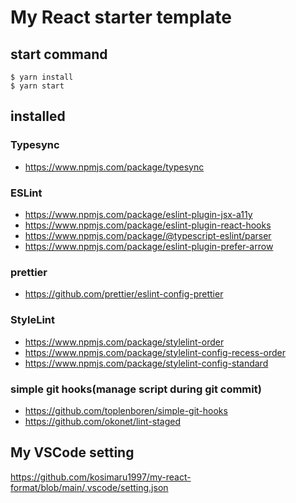 # My React starter template

## start command

```
$ yarn install
$ yarn start
```

## installed

### Typesync
- https://www.npmjs.com/package/typesync

### ESLint
- https://www.npmjs.com/package/eslint-plugin-jsx-a11y
- https://www.npmjs.com/package/eslint-plugin-react-hooks
- https://www.npmjs.com/package/@typescript-eslint/parser
- https://www.npmjs.com/package/eslint-plugin-prefer-arrow

### prettier
- https://github.com/prettier/eslint-config-prettier

### StyleLint

- https://www.npmjs.com/package/stylelint-order
- https://www.npmjs.com/package/stylelint-config-recess-order
- https://www.npmjs.com/package/stylelint-config-standard

### simple git hooks(manage script during git commit)
- https://github.com/toplenboren/simple-git-hooks
- https://github.com/okonet/lint-staged

## My VSCode setting

https://github.com/kosimaru1997/my-react-format/blob/main/.vscode/setting.json
